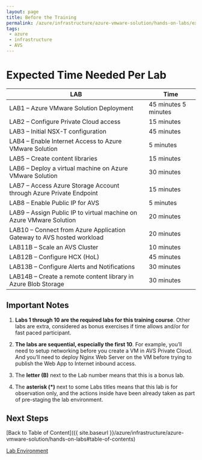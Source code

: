 ```yaml
---
layout: page
title: Before the Training
permalink: /azure/infrastructure/azure-vmware-solution/hands-on-labs/expected-time-needed-per-lab
tags: 
 - azure
 - infrastructure
 - AVS
---
```

# Expected Time Needed Per Lab

| **LAB**                                                               | **Time**             |
| --------------------------------------------------------------------- | -------------------- |
| LAB1 – Azure VMware Solution Deployment                               | 45 minutes 5 minutes |
| LAB2 – Configure Private Cloud access                                 | 15 minutes           |
| LAB3 – Initial NSX-T configuration                                    | 45 minutes           |
| LAB4 – Enable Internet Access to Azure VMware Solution                | 5 minutes            |
| LAB5 – Create content libraries                                       | 15 minutes           |
| LAB6 – Deploy a virtual machine on Azure VMware Solution              | 30 minutes           |
| LAB7 – Access Azure Storage Account through Azure Private Endpoint    | 15 minutes           |
| LAB8 – Enable Public IP for AVS                                       | 5 minutes            |
| LAB9 – Assign Public IP to virtual machine on Azure VMware Solution   | 20 minutes           |
| LAB10 – Connect from Azure Application Gateway to AVS hosted workload | 20 minutes           |
| LAB11B – Scale an AVS Cluster                                         | 10 minutes           |
| LAB12B – Configure HCX (HoL)                                          | 45 minutes           |
| LAB13B – Configure Alerts and Notifications                           | 30 minutes           |
| LAB14B – Create a remote content library in Azure Blob Storage        | 30 minutes           |

## Important Notes

1. **Labs 1 through 10 are the required labs for this training course**. Other
   labs are extra, considered as bonus exercises if time allows and/or for fast
   paced participant.

2. **The labs are sequential, especially the first 10**. For example, you’ll
   need to setup networking before you create a VM in AVS Private Cloud. And
   you’ll need to deploy Nginx Web Server on the VM before trying to publish
   the Web App to Internet inbound access.

3. The **letter (B)** next to the Lab number means that this is a bonus lab.

4. The **asterisk (\*)** next to some Labs titles means that this lab is for
   observation only, and the actions inside have been already taken as part of
   pre-staging the lab environment.

## Next Steps

[Back to Table of Content]({{ site.baseurl }}/azure/infrastructure/azure-vmware-solution/hands-on-labs#table-of-contents)

[Lab Environment](lab-environment#lab-environment)
